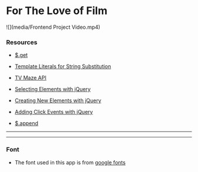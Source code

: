 # For The Love of Film

![](media/Frontend Project Video.mp4)

### Resources

- [$.get](https://api.jquery.com/jQuery.get/)

- [Template Literals for String Substitution](https://developers.google.com/web/updates/2015/01/ES6-Template-Strings)

- [TV Maze API](https://www.tvmaze.com/api#show-search)

- [Selecting Elements with jQuery](https://api.jquery.com/jQuery/#jQuery1)

- [Creating New Elements with jQuery](https://api.jquery.com/jQuery/#jQuery2)

- [Adding Click Events with jQuery](https://api.jquery.com/click/)

- [$.append](https://api.jquery.com/append/)

---

---

### Font

- The font used in this app is from [google fonts](https://fonts.google.com/)
